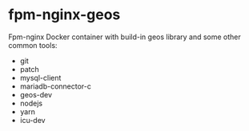 # fpm-nginx-geos

Fpm-nginx Docker container with build-in geos library and some other common tools:

- git
- patch
- mysql-client
- mariadb-connector-c
- geos-dev
- nodejs
- yarn
- icu-dev
